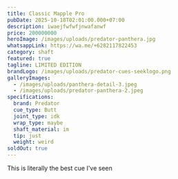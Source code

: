 ```yaml
---
title: Classic Mapple Pro
pubDate: 2025-10-18T02:01:00.000+07:00
description: iwaejfwfwfjnwafanwf
price: 200000000
heroImage: /images/uploads/predator-panthera.jpg
whatsappLink: https://wa.me/+6282117822453
category: shaft
featured: true
tagline: LIMITED EDITION
brandLogo: /images/uploads/predator-cues-seeklogo.png
galleryImages:
  - /images/uploads/panthera-detail-3.jpeg
  - /images/uploads/predator-panthera-2.jpeg
specifications:
  brand: Predator
  cue_type: Butt
  joint_type: idk
  wrap_type: maybe
  shaft_material: im
  tip: just
  weight: weird
soldOut: true
---
```

This is literally the best cue I've seen
